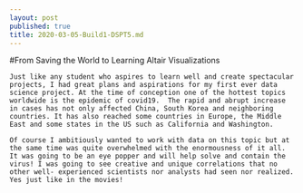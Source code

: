 ```yaml
---
layout: post
published: true
title: 2020-03-05-Build1-DSPT5.md
---
```

#From Saving the World to Learning Altair Visualizations

	Just like any student who aspires to learn well and create spectacular projects, I had great plans and aspirations for my first ever data science project. At the time of conception one of the hottest topics worldwide is the epidemic of covid19.  The rapid and abrupt increase in cases has not only affected China, South Korea and neighboring countries. It has also reached some countries in Europe, the Middle East and some states in the US such as California and Washington.

	Of course I ambitiously wanted to work with data on this topic but at the same time was quite overwhelmed with the enormousness of it all. It was going to be an eye popper and will help solve and contain the virus! I was going to see creative and unique correlations that no other well- experienced scientists nor analysts had seen nor realized. Yes just like in the movies!
